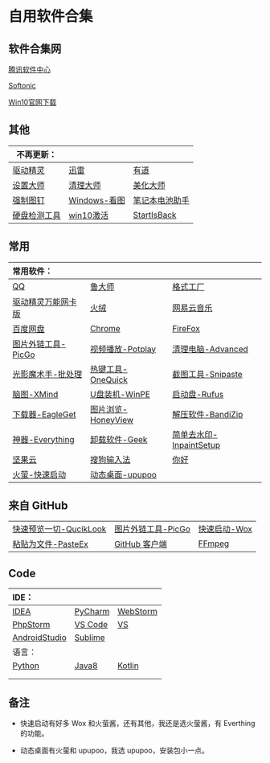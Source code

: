 # 自用软件合集

## 软件合集网

[腾讯软件中心](https://pc.qq.com/)

[Softonic](https://en.softonic.com/)

[Win10官网下载](https://www.microsoft.com/zh-cn/software-download/windows10)

## 其他

不再更新： |  |  |
------- | ------- | -------
[驱动精灵](https://pan.baidu.com/s/1H7FsFUx4Q8oK7QTqj9VQwQ/) | [迅雷](https://pan.baidu.com/s/1c42P3xE4Qh3n5zMsXVn00g/) | [有道](https://pan.baidu.com/s/1E0noB2-1V6KIFgTH92ANjA/)
[设置大师](https://pan.baidu.com/s/1XCFPrAoryD-FwbSMtu7uBA/) | [清理大师](https://pan.baidu.com/s/1NnP5VzN9GylgoeQ4q3916w/) | [美化大师](https://pan.baidu.com/s/1aUjHCCm0CfVi3o1Fm0cotA/)
[强制图钉](https://pan.baidu.com/s/1WiUN4dNZKyoDWHJBuJp_XA/) | [Windows-看图](https://pan.baidu.com/s/1b93CeO_YV2hrClmIA9rVew/) | [笔记本电池助手](https://pan.baidu.com/s/1aoMrK6tYooyUgm_wh0rUMw/)
[硬盘检测工具](https://pan.baidu.com/s/1nBmgoDx1pzBZ5q2oG2H21A/) | [win10激活](https://pan.baidu.com/s/1sI_HrWBZrS1GpcyiBeJ9Bw/) | [StartIsBack](https://pan.baidu.com/s/13ACiBedQy6j0tBJtm6EoKQ/)

## 常用

| 常用软件：| | |
|:---|:---|:---|
|[QQ](https://im.qq.com/download/)|[鲁大师](http://www.ludashi.com/page/pc.php)|[格式工厂](http://www.pcfreetime.com/formatfactory/CN/index.html)|
|[驱动精灵万能网卡版](http://www.drivergenius.com/wangka/)|[火绒](https://www.huorong.cn/)|[网易云音乐](https://music.163.com/#/download)|
|[百度网盘](https://pan.baidu.com/download)|[Chrome](https://www.google.cn/chrome/)|[FireFox](http://www.firefox.com.cn/)|
|[图片外链工具-PicGo](https://github.com/Molunerfinn/PicGo)|[视频播放-Potplay](http://potplayer.daum.net/?lang=zh_CN)|[清理电脑-Advanced](https://www.advancedsystemcare.cn/download/)|
|[光影魔术手-批处理](http://www.neoimaging.cn/)|[热键工具-OneQuick](https://onequick.org/download/)|[截图工具-Snipaste](https://zh.snipaste.com/)|
|[脑图-XMind](https://www.xmind.cn/zen/)|[U盘装机-WinPE](http://www.wepe.com.cn/download.html)|[启动盘-Rufus](https://rufus.ie/zh_CN.html)|
|[下载器-EagleGet](http://www.eagleget.com/cn/)|[图片浏览-HoneyView](https://www.bandisoft.com/honeyview/)|[解压软件-BandiZip](https://www.bandisoft.com/bandizip/)|
|[神器-Everything](https://www.voidtools.com/downloads/)|[卸载软件-Geek](https://geekuninstaller.com/download)|[简单去水印-InpaintSetup](https://www.theinpaint.com/download.html)|
|[坚果云](https://www.jianguoyun.com/s/downloads)|[搜狗输入法](https://pinyin.sogou.com/)|[你好](http://www.upupoo.com/)|
|[火萤-快速启动](http://huoying666.com/)|[动态桌面-upupoo](http://upupoo.com/)|

## 来自 GitHub

| | | |
|:---|:---|:---|
| [快速预览一切-QucikLook](https://github.com/QL-Win/QuickLook) | [图片外链工具-PicGo](https://github.com/Molunerfinn/PicGo)|[快速启动-Wox](https://github.com/Wox-launcher/Wox) |
| [粘贴为文件-PasteEx](https://github.com/huiyadanli/PasteEx) | [GitHub 客户端](https://desktop.github.com/) | [FFmpeg](https://ffmpeg.org/download.html/) |

## Code

| IDE： | | |
|:---|:---|:---|
| [IDEA](https://www.jetbrains.com/idea/download/#section=windows) | [PyCharm](https://www.jetbrains.com/pycharm/download/#section=windows) | [WebStorm](https://www.jetbrains.com/webstorm/?fromMenu) |
| [PhpStorm](https://www.jetbrains.com/phpstorm/?fromMenu) | [VS Code](https://code.visualstudio.com/) | [VS](https://visualstudio.microsoft.com/vs/) |
| [AndroidStudio](https://developer.android.google.cn/studio/) | [Sublime](https://www.sublimetext.com/) |  |
| 语言： | | |
| [Python](https://www.python.org/downloads/) | [Java8](https://www.oracle.com/technetwork/cn/java/javase/downloads/jdk-netbeans-jsp-142931-zhs.html) | [Kotlin](https://www.kotlincn.net/docs/reference/) |
|  |  |  |
|  |  |  |

## 备注

- 快速启动有好多 Wox 和火萤酱，还有其他，我还是选火萤酱，有 Everthing 的功能。

- 动态桌面有火萤和 upupoo，我选 upupoo，安装包小一点。
